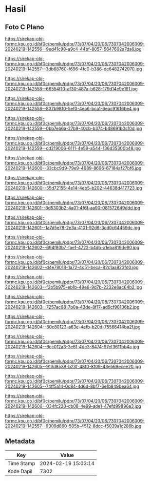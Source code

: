 # Hasil

## Foto C Plano

https://sirekap-obj-formc.kpu.go.id/bf0c/pemilu/pdpr/73/07/04/20/06/7307042006009-20240219-142556--9ed41c98-a9c4-44bf-8057-5647602a7da6.jpg

https://sirekap-obj-formc.kpu.go.id/bf0c/pemilu/pdpr/73/07/04/20/06/7307042006009-20240219-142557--3db68760-f696-4fc0-b386-de6482742070.jpg

https://sirekap-obj-formc.kpu.go.id/bf0c/pemilu/pdpr/73/07/04/20/06/7307042006009-20240219-142558--66554f10-af30-487a-b628-179d14e9e191.jpg

https://sirekap-obj-formc.kpu.go.id/bf0c/pemilu/pdpr/73/07/04/20/06/7307042006009-20240219-142558--837b9810-5ef0-4ea6-bca1-6eac91616be4.jpg

https://sirekap-obj-formc.kpu.go.id/bf0c/pemilu/pdpr/73/07/04/20/06/7307042006009-20240219-142559--0bb7eb6a-27b9-40cb-b374-b48691b0c10d.jpg

https://sirekap-obj-formc.kpu.go.id/bf0c/pemilu/pdpr/73/07/04/20/06/7307042006009-20240219-142559--cd219006-6111-4e59-a544-136d35300b48.jpg

https://sirekap-obj-formc.kpu.go.id/bf0c/pemilu/pdpr/73/07/04/20/06/7307042006009-20240219-142600--33cbc9d9-79e9-4689-8696-67184af27bf6.jpg

https://sirekap-obj-formc.kpu.go.id/bf0c/pemilu/pdpr/73/07/04/20/06/7307042006009-20240219-142600--55d72155-4e14-4eb5-b202-44638d417723.jpg

https://sirekap-obj-formc.kpu.go.id/bf0c/pemilu/pdpr/73/07/04/20/06/7307042006009-20240219-142601--8d5303b2-4a01-4f6f-aa90-081572649ddd.jpg

https://sirekap-obj-formc.kpu.go.id/bf0c/pemilu/pdpr/73/07/04/20/06/7307042006009-20240219-142601--1a7d5e78-2e3a-4101-92d6-3cd0c64459dc.jpg

https://sirekap-obj-formc.kpu.go.id/bf0c/pemilu/pdpr/73/07/04/20/06/7307042006009-20240219-142602--694f80b7-fae1-4723-b4db-a1eba819de90.jpg

https://sirekap-obj-formc.kpu.go.id/bf0c/pemilu/pdpr/73/07/04/20/06/7307042006009-20240219-142602--d4e78018-1a72-4c51-beca-82c1aa823fd0.jpg

https://sirekap-obj-formc.kpu.go.id/bf0c/pemilu/pdpr/73/07/04/20/06/7307042006009-20240219-142603--f2b5b975-eb1b-49e8-9d7b-2232e8ac64b2.jpg

https://sirekap-obj-formc.kpu.go.id/bf0c/pemilu/pdpr/73/07/04/20/06/7307042006009-20240219-142603--7257ac68-7b0a-43de-8f17-ad9cf98106b2.jpg

https://sirekap-obj-formc.kpu.go.id/bf0c/pemilu/pdpr/73/07/04/20/06/7307042006009-20240219-142604--60c80123-a63e-4afb-b20d-75566414ba2f.jpg

https://sirekap-obj-formc.kpu.go.id/bf0c/pemilu/pdpr/73/07/04/20/06/7307042006009-20240219-142604--6cc012a3-3e6f-4de3-8474-97ef3611bb4a.jpg

https://sirekap-obj-formc.kpu.go.id/bf0c/pemilu/pdpr/73/07/04/20/06/7307042006009-20240219-142605--913d8538-b23f-48f0-8f09-43eb68ecee20.jpg

https://sirekap-obj-formc.kpu.go.id/bf0c/pemilu/pdpr/73/07/04/20/06/7307042006009-20240219-142605--74ff5a14-0c84-4d6d-8bf7-6e1b849bea64.jpg

https://sirekap-obj-formc.kpu.go.id/bf0c/pemilu/pdpr/73/07/04/20/06/7307042006009-20240219-142606--034fc220-cb08-4e99-ade1-47efd99896a3.jpg

https://sirekap-obj-formc.kpu.go.id/bf0c/pemilu/pdpr/73/07/04/20/06/7307042006009-20240219-142557--9309d860-505b-4512-8dcc-f5039a1c286b.jpg


## Metadata

| Key        | Value               |
| ---------- | ------------------- |
| Time Stamp | 2024-02-19 15:03:14 |
| Kode Dapil | 7302                |



